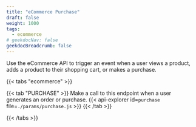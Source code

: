 ```yaml
---
title: "eCommerce Purchase"
draft: false
weight: 1000
tags:
  - ecommerce
# geekdocNav: false
geekdocBreadcrumb: false
---
```


Use the eCommerce API to trigger an event when a user views a product, adds a product to their shopping cart, or makes a purchase.

{{< tabs "ecommerce" >}}

{{< tab "PURCHASE" >}}
Make a call to this endpoint when a user generates an order or purchase.
{{< api-explorer id=`purchase` file=`./params/purchase.js` >}}
{{< /tab >}}

{{< /tabs >}}
